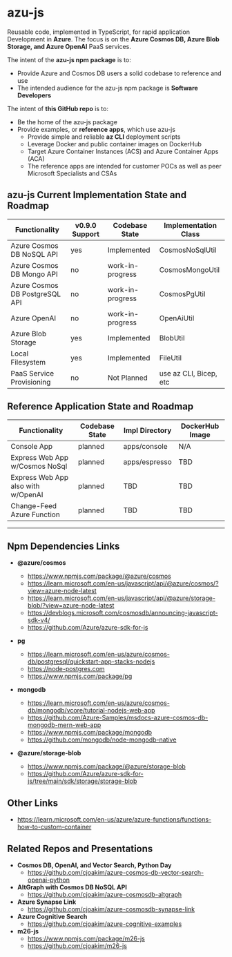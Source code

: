 # azu-js

Reusable code, implemented in TypeScript, for rapid application Development in **Azure**.
The focus is on the **Azure Cosmos DB, Azure Blob Storage, and Azure OpenAI** PaaS services.

The intent of the **azu-js npm package** is to:
- Provide Azure and Cosmos DB users a solid codebase to reference and use
- The intended audience for the azu-js npm package is **Software Developers**

The intent of **this GitHub repo** is to:
- Be the home of the azu-js package
- Provide examples, or **reference apps**, which use azu-js
  - Provide simple and reliable **az CLI** deployment scripts
  - Leverage Docker and public container images on DockerHub
  - Target Azure Container Instances (ACS) and Azure Container Apps (ACA)
  - The reference apps are intended for customer POCs as well as peer Microsoft Specialists and CSAs

## azu-js Current Implementation State and Roadmap

| Functionality                   | v0.9.0 Support    | Codebase State    | Implementation Class   |
| ------------------------------- | ----------------- | ----------------- | ---------------------- |
| Azure Cosmos DB NoSQL API       | yes               | Implemented       | CosmosNoSqlUtil        |
| Azure Cosmos DB Mongo API       | no                | work-in-progress  | CosmosMongoUtil        |
| Azure Cosmos DB PostgreSQL API  | no                | work-in-progress  | CosmosPgUtil           |
| Azure OpenAI                    | no                | work-in-progress  | OpenAiUtil             |
| Azure Blob Storage              | yes               | Implemented       | BlobUtil               |
| Local Filesystem                | yes               | Implemented       | FileUtil               |
| PaaS Service Provisioning       | no                | Not Planned       | use az CLI, Bicep, etc |

## Reference Application State and Roadmap

| Functionality                      | Codebase State    | Impl Directory    | DockerHub Image |
| ---------------------------------- | ----------------- | ----------------- | --------------- |
| Console App                        | planned           | apps/console      | N/A             |
| Express Web App w/Cosmos NoSql     | planned           | apps/espresso     | TBD             |
| Express Web App also with w/OpenAI | planned           | TBD               | TBD             |
| Change-Feed Azure Function         | planned           | TBD               | TBD             |

---

## Npm Dependencies Links

- **@azure/cosmos**
  - https://www.npmjs.com/package/@azure/cosmos
  - https://learn.microsoft.com/en-us/javascript/api/@azure/cosmos/?view=azure-node-latest
  - https://learn.microsoft.com/en-us/javascript/api/@azure/storage-blob/?view=azure-node-latest
  - https://devblogs.microsoft.com/cosmosdb/announcing-javascript-sdk-v4/
  - https://github.com/Azure/azure-sdk-for-js

- **pg**
  - https://learn.microsoft.com/en-us/azure/cosmos-db/postgresql/quickstart-app-stacks-nodejs
  - https://node-postgres.com
  - https://www.npmjs.com/package/pg

- **mongodb**
  - https://learn.microsoft.com/en-us/azure/cosmos-db/mongodb/vcore/tutorial-nodejs-web-app
  - https://github.com/Azure-Samples/msdocs-azure-cosmos-db-mongodb-mern-web-app
  - https://www.npmjs.com/package/mongodb
  - https://github.com/mongodb/node-mongodb-native

- **@azure/storage-blob**
  - https://www.npmjs.com/package/@azure/storage-blob
  - https://github.com/Azure/azure-sdk-for-js/tree/main/sdk/storage/storage-blob

## Other Links

- https://learn.microsoft.com/en-us/azure/azure-functions/functions-how-to-custom-container

## Related Repos and Presentations

- **Cosmos DB, OpenAI, and Vector Search, Python Day**
  - https://github.com/cjoakim/azure-cosmos-db-vector-search-openai-python
- **AltGraph with Cosmos DB NoSQL API**
  - https://github.com/cjoakim/azure-cosmosdb-altgraph
- **Azure Synapse Link**
  - https://github.com/cjoakim/azure-cosmosdb-synapse-link
- **Azure Cognitive Search**
  - https://github.com/cjoakim/azure-cognitive-examples
- **m26-js**
  - https://www.npmjs.com/package/m26-js
  - https://github.com/cjoakim/m26-js
